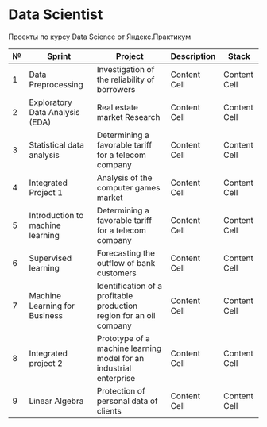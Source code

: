 # Data Scientist
Проекты по [курсу](https://practicum.yandex.ru/data-scientist/) Data Science от Яндекс.Практикум

| № | Sprint | Project | Description | Stack |
| - | ------ | ------- | ----------- | ----- |
| 1 | Data Preprocessing | Investigation of the reliability of borrowers | Content Cell | Content Cell |
| 2 | Exploratory Data Analysis (EDA) | Real estate market Research | Content Cell | Content Cell |
| 3 | Statistical data analysis | Determining a favorable tariff for a telecom company | Content Cell | Content Cell |
| 4 | Integrated Project 1 | Analysis of the computer games market | Content Cell | Content Cell |
| 5 | Introduction to machine learning| Determining a favorable tariff for a telecom company | Content Cell | Content Cell |
| 6 | Supervised learning | Forecasting the outflow of bank customers | Content Cell | Content Cell |
| 7 | Machine Learning for Business | Identification of a profitable production region for an oil company | Content Cell | Content Cell |
| 8 | Integrated project 2 | Prototype of a machine learning model for an industrial enterprise | Content Cell | Content Cell |
| 9 | Linear Algebra | Protection of personal data of clients | Content Cell | Content Cell |
